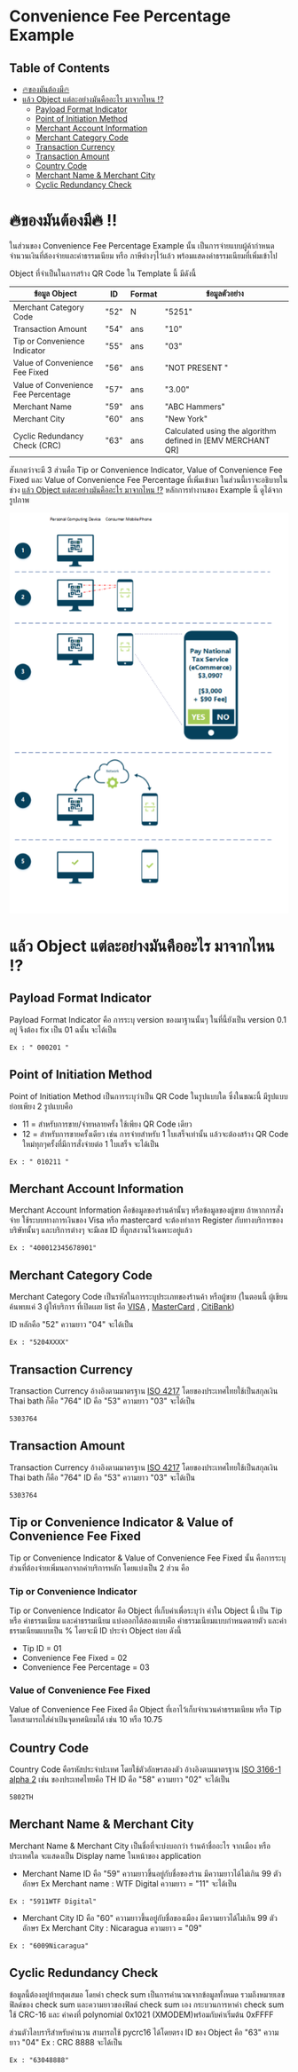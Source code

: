 # Convenience Fee Percentage Example 

## Table of Contents

- [🔥ของมันต้องมี🔥](#🔥ของมันต้องมี🔥)
- [แล้ว Object แต่ละอย่างมันคืออะไร มาจากไหน ⁉️](#แล้ว-Object-แต่ละอย่างมันคืออะไร-มาจากไหน-⁉️)
  - [Payload Format Indicator](#Payload-Format-Indicator)
  - [Point of Initiation Method](#Point-of-Initiation-Method)
  - [Merchant Account Information](#Merchant-Account-Information)
  - [Merchant Category Code](#Merchant-Category-Code)
  - [Transaction Currency](#Transaction-Currency)
  - [Transaction Amount](#Transaction-Amount)
  - [Country Code](#Country-Code)
  - [Merchant Name & Merchant City](#Merchant-Name-&-Merchant-City)
  - [Cyclic Redundancy Check](#Cyclic-Redundancy-Check)


# 🔥ของมันต้องมี🔥 !!

ในส่วนของ Convenience Fee Percentage Example นั้น เป็นการจ่ายแบบผู้ค้ากำหนดจำนวนเงินที่ต้องจ่ายและค่าธรรมเนียม หรือ ภาษีต่างๆไว้แล้ว พร้อมแสดงค่าธรรมเนียมที่เพิ่มเข้าไป

Object ที่จำเป็นในการสร้าง QR Code ใน Template นี้ มีดังนี้

| ข้อมูล Object | ID | Format | ข้อมูลตัวอย่าง |
|------|--------|-----------|---------|
| Merchant Category Code | "52" | N | "5251" |
| Transaction Amount | "54" | ans |"10" |
| Tip or Convenience Indicator  | "55" | ans |"03" |
| Value of Convenience Fee Fixed | "56" | ans | "NOT PRESENT " |
| Value of Convenience Fee Percentage | "57" | ans | "3.00" |
| Merchant Name | "59" | ans | "ABC Hammers" |
| Merchant City | "60" | ans | "New York" |
| Cyclic Redundancy Check (CRC) | "63" | ans | Calculated using the algorithm defined in [EMV MERCHANT QR] |

สังเกตว่าจะมี 3 ส่วนคือ Tip or Convenience Indicator, Value of Convenience Fee Fixed และ Value of Convenience Fee Percentage ที่เพิ่มเข้ามา ในส่วนนี้เราจะอธิบายในช่วง [แล้ว Object แต่ละอย่างมันคืออะไร มาจากไหน ⁉️](#แล้ว-Object-แต่ละอย่างมันคืออะไร-มาจากไหน-⁉️) หลักการทำงานของ Example นี้ ดูได้จากรูปภาพ

![Picture Ex06](https://github.com/chokchai9900/QR_Wiki/blob/master/Wiki_pic/ex06.PNG)

# แล้ว Object แต่ละอย่างมันคืออะไร มาจากไหน ⁉️

## Payload Format Indicator
Payload Format Indicator คือ การระบุ version ของมาฐานนั้นๆ ในที่นี้ยังเป็น version 0.1 อยู่ จึงต้อง fix เป็น 01 ฉนั้น จะได้เป็น
```
Ex : " 000201 "
```

## Point of Initiation Method
Point of Initiation Method เป็นการระบุว่าเป็น QR Code ในรูปแบบใด ซึ่งในขณะนี้ มีรูปแบบย่อยเพียง 2 รูปแบบคือ 

* 11 = สำหรับการขาย/จ่ายหลายครั้ง ใช้เพียง QR Code เดียว 
* 12 = สำหรับการขายครั้งเดียว เช่น การจ่ายสำหรับ 1 ใบเสร็จเท่านั้น แล้วจะต้องสร้าง QR Code ใหม่ทุกๆครั้งที่มีการสั่งจ่ายต่อ 1 ใบเสร็จ จะได้เป็น
```
Ex : " 010211 "
```

## Merchant Account Information
Merchant Account Information คือข้อมูลของร้านค้านั้นๆ หรือข้อมูลของผู้ขาย ถ้าหากการสั่งจ่าย ใช้ระบบทางการเงินของ Visa หรือ mastercard จะต้องทำการ Register กับทางบริการของบริษัทนั้นๆ และบริการต่างๆ จะมีเลข ID ที่ถูกสงวนไว้เฉพาะอยู่แล้ว 

```
Ex : "400012345678901" 
```

## Merchant Category Code
Merchant Category Code เป็นรหัสในการระบุประเภทของร้านค้า หรือผู้ขาย 
(ในตอนนี้ ผู้เขียนค้นพบแค่ 3 ผู้ให้บริการ ที่เปิดเผย list คือ [VISA](http://usa.visa.com/download/corporate/resources/mcc_booklet.pdf) , [MasterCard](https://www.mastercard.us/content/dam/mccom/en-us/documents/rules/quick-reference-booklet-merchant-edition.pdf) , [CitiBank](https://www.citibank.com/tts/solutions/commercial-cards/assets/docs/govt/Merchant-Category-Codes.pdf))

ID หลักคือ "52" ความยาว "04" จะได้เป็น
```
Ex : "5204XXXX"
```
## Transaction Currency
Transaction Currency อ้างอิงตามมาตรฐาน [ISO 4217](https://en.wikipedia.org/wiki/ISO_4217) โดยของประเทศไทยใช้เป็นสกุลเงิน Thai bath ก็คือ "764" ID คือ "53" ความยาว "03" จะได้เป็น
```
5303764
```

## Transaction Amount
Transaction Currency อ้างอิงตามมาตรฐาน [ISO 4217](https://en.wikipedia.org/wiki/ISO_4217) โดยของประเทศไทยใช้เป็นสกุลเงิน Thai bath ก็คือ "764" ID คือ "53" ความยาว "03" จะได้เป็น
```
5303764
```

## Tip or Convenience Indicator & Value of Convenience Fee Fixed 
Tip or Convenience Indicator & Value of Convenience Fee Fixed นั้น คือการระบุส่วนที่ต้องจ่ายเพิ่มนอกจากค่าบริการหลัก โดยแบ่งเป็น 2 ส่วน คือ 

### Tip or Convenience Indicator
Tip or Convenience Indicator คือ Object ที่เก็บค่าเพื่อระบุว่า ค่าใน Object นี้ เป็น Tip หรือ ค่าธรรมเนียม และค่าธรรมเนียม แบ่งออกได้สองแบบคือ ค่าธรรมเนียมแบบกำหนดตายตัว และค่าธรรมเนียมแบบเป็น % โดยจะมี ID ประจำ Object ย่อย ดังนี้

* Tip ID = 01
* Convenience Fee Fixed  = 02
* Convenience Fee Percentage = 03

### Value of Convenience Fee Fixed 
Value of Convenience Fee Fixed คือ Object ที่เอาไว้เก็บจำนวนค่าธรรมเนียม หรือ Tip โดยสามารถใส่ค่าเป้นจุดทศนิยมได้ เช่น 10 หรือ 10.75

## Country Code
Country Code คือรหัสประจำปะเทศ โดยใช้ตัวอักษรสองตัว อ้างอิงตามมาตรฐาน [ISO 3166-1 alpha 2](https://en.wikipedia.org/wiki/ISO_3166-1_alpha-2) เช่น ของประเทศไทยคือ TH ID คือ "58" ความยาว "02" จะได้เป็น
``` 
5802TH
```
## Merchant Name & Merchant City
Merchant Name & Merchant City เป็นชื่อที่จะบ่งบอกว่า ร้านค้าชื่ออะไร จากเมือง หรือประเทศใด จะแสดงเป็น Display name ในหน้าของ application 
* Merchant Name ID คือ "59" ความยาวขึ้นอยู่กับชื่อของร้าน มีความยาวได้ไม่เกิน 99 ตัวอักษร
Ex Merchant name : WTF Digital ความยาว = "11" 
จะได้เป็น
```
Ex : "5911WTF Digital"
```  
* Merchant City ID คือ "60" ความยาวขึ้นอยู่กับชื่อของเมือง มีความยาวได้ไม่เกิน 99 ตัวอักษร
Ex Merchant City : Nicaragua ความยาว = "09"
```
Ex : "6009Nicaragua"
```

## Cyclic Redundancy Check
ข้อมูลนี้ต้องอยู่ท้ายสุดเสมอ โดยค่า check sum เป็นการคำนวณจากข้อมูลทั้งหมด รวมถึงหมายเลขฟิลด์ของ check sum และความยาวของฟิลด์ check sum เอง 
กระบวนการหาค่า check sum ใช้ CRC-16 และ ค่าคงที่ polynomial 0x1021 (XMODEM)พร้อมกับค่าเริ่มต้น 0xFFFF 

ส่วนตัวไลบรารีสำหรับคำนวน สามารถใช้ pycrc16 ได้โดยตรง
ID ของ Object คือ "63" ความยาว "04"
Ex : CRC 8888 จะได้เป็น
```
Ex : "63048888"
```
